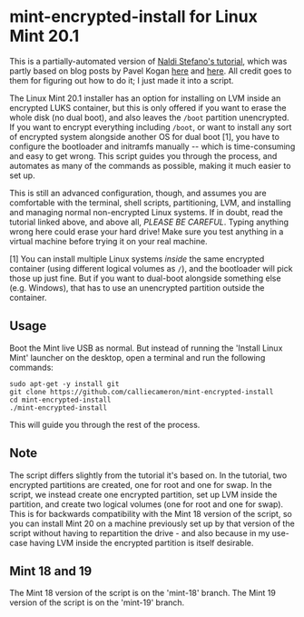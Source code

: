 # mint-encrypted-install for Linux Mint 20.1

This is a partially-automated version of [Naldi Stefano's
tutorial](https://community.linuxmint.com/tutorial/view/2061), which was
partly based on blog posts by Pavel Kogan
[here](http://www.pavelkogan.com/2014/05/23/luks-full-disk-encryption/)
and
[here](http://www.pavelkogan.com/2015/01/25/linux-mint-encryption/). All
credit goes to them for figuring out how to do it; I just made it into
a script.

The Linux Mint 20.1 installer has an option for installing on LVM inside
an encrypted LUKS container, but this is only offered if you want to erase
the whole disk (no dual boot), and also leaves the `/boot` partition
unencrypted. If you want to encrypt everything including `/boot`, or want to
install any sort of encrypted system alongside another OS for dual boot [1],
you have to configure the bootloader and initramfs manually -- which is
time-consuming and easy to get wrong. This script guides you through the
process, and automates as many of the commands as possible, making it much
easier to set up.

This is still an advanced configuration, though, and assumes you are
comfortable with the terminal, shell scripts, partitioning, LVM, and installing
and managing normal non-encrypted Linux systems. If in doubt, read the tutorial
linked above, and above all, *PLEASE BE CAREFUL*. Typing anything wrong here
could erase your hard drive! Make sure you test anything in a virtual machine
before trying it on your real machine.

[1] You can install multiple Linux systems *inside* the same encrypted
container (using different logical volumes as `/`), and the bootloader will
pick those up just fine. But if you want to dual-boot alongside something
else (e.g. Windows), that has to use an unencrypted partition outside the
container.


## Usage

Boot the Mint live USB as normal. But instead of running the 'Install Linux
Mint' launcher on the desktop, open a terminal and run the following commands:

    sudo apt-get -y install git
    git clone https://github.com/calliecameron/mint-encrypted-install
    cd mint-encrypted-install
    ./mint-encrypted-install

This will guide you through the rest of the process.


## Note

The script differs slightly from the tutorial it's based on. In the tutorial,
two encrypted partitions are created, one for root and one for swap. In the
script, we instead create one encrypted partition, set up LVM inside the
partition, and create two logical volumes (one for root and one for swap). This
is for backwards compatibility with the Mint 18 version of the script, so you
can install Mint 20 on a machine previously set up by that version of the
script without having to repartition the drive - and also because in my
use-case having LVM inside the encrypted partition is itself desirable.


## Mint 18 and 19

The Mint 18 version of the script is on the 'mint-18' branch. The Mint 19
version of the script is on the 'mint-19' branch.
